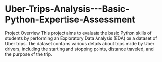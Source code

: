 # Uber-Trips-Analysis---Basic-Python-Expertise-Assessment
Project Overview This project aims to evaluate the basic Python skills of students by performing an Exploratory Data Analysis (EDA) on a dataset of Uber trips. The dataset contains various details about trips made by Uber drivers, including the starting and stopping points, distance traveled, and the purpose of the trip.
